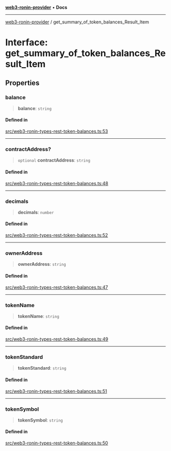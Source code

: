 [**web3-ronin-provider**](../README.md) • **Docs**

***

[web3-ronin-provider](../globals.md) / get\_summary\_of\_token\_balances\_Result\_Item

# Interface: get\_summary\_of\_token\_balances\_Result\_Item

## Properties

### balance

> **balance**: `string`

#### Defined in

[src/web3-ronin-types-rest-token-balances.ts:53](https://github.com/chuacw/web3-ronin-provider/blob/1a659b81d9c7d7afbced0ae2b11550f4f6c0a233/src/web3-ronin-types-rest-token-balances.ts#L53)

***

### contractAddress?

> `optional` **contractAddress**: `string`

#### Defined in

[src/web3-ronin-types-rest-token-balances.ts:48](https://github.com/chuacw/web3-ronin-provider/blob/1a659b81d9c7d7afbced0ae2b11550f4f6c0a233/src/web3-ronin-types-rest-token-balances.ts#L48)

***

### decimals

> **decimals**: `number`

#### Defined in

[src/web3-ronin-types-rest-token-balances.ts:52](https://github.com/chuacw/web3-ronin-provider/blob/1a659b81d9c7d7afbced0ae2b11550f4f6c0a233/src/web3-ronin-types-rest-token-balances.ts#L52)

***

### ownerAddress

> **ownerAddress**: `string`

#### Defined in

[src/web3-ronin-types-rest-token-balances.ts:47](https://github.com/chuacw/web3-ronin-provider/blob/1a659b81d9c7d7afbced0ae2b11550f4f6c0a233/src/web3-ronin-types-rest-token-balances.ts#L47)

***

### tokenName

> **tokenName**: `string`

#### Defined in

[src/web3-ronin-types-rest-token-balances.ts:49](https://github.com/chuacw/web3-ronin-provider/blob/1a659b81d9c7d7afbced0ae2b11550f4f6c0a233/src/web3-ronin-types-rest-token-balances.ts#L49)

***

### tokenStandard

> **tokenStandard**: `string`

#### Defined in

[src/web3-ronin-types-rest-token-balances.ts:51](https://github.com/chuacw/web3-ronin-provider/blob/1a659b81d9c7d7afbced0ae2b11550f4f6c0a233/src/web3-ronin-types-rest-token-balances.ts#L51)

***

### tokenSymbol

> **tokenSymbol**: `string`

#### Defined in

[src/web3-ronin-types-rest-token-balances.ts:50](https://github.com/chuacw/web3-ronin-provider/blob/1a659b81d9c7d7afbced0ae2b11550f4f6c0a233/src/web3-ronin-types-rest-token-balances.ts#L50)
